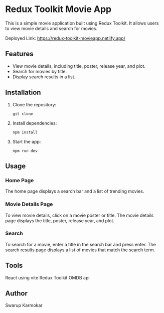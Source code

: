 # Redux Toolkit Movie App

This is a simple movie application built using Redux Toolkit. It allows users to view movie details and search for movies.

Deployed Link: https://redux-toolkit-movieapp.netlify.app/

## Features

- View movie details, including title, poster, release year, and plot.
- Search for movies by title.
- Display search results in a list.

## Installation

1. Clone the repository:

   `git clone` 

2. Install dependencies:

   `npm install`

3. Start the app:

   `npm run dev`

## Usage

### Home Page

The home page displays a search bar and a list of trending movies.

### Movie Details Page

To view movie details, click on a movie poster or title. The movie details page displays the title, poster, release year, and plot.

### Search

To search for a movie, enter a title in the search bar and press enter. The search results page displays a list of movies that match the search term.

## Tools

React using vite
Redux Toolkit
OMDB api


## Author

Swarup Karmokar
